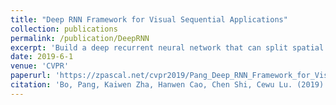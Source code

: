 ```yaml
---
title: "Deep RNN Framework for Visual Sequential Applications"
collection: publications
permalink: /publication/DeepRNN
excerpt: 'Build a deep recurrent neural network that can split spatial and temporal information.'
date: 2019-6-1
venue: 'CVPR'
paperurl: 'https://zpascal.net/cvpr2019/Pang_Deep_RNN_Framework_for_Visual_Sequential_Applications_CVPR_2019_paper.pdf'
citation: 'Bo, Pang, Kaiwen Zha, Hanwen Cao, Chen Shi, Cewu Lu. (2019). &quot;Deep RNN Framework for Visual Sequential Applications.&quot; <i>CVPR</i>.'
---
```

